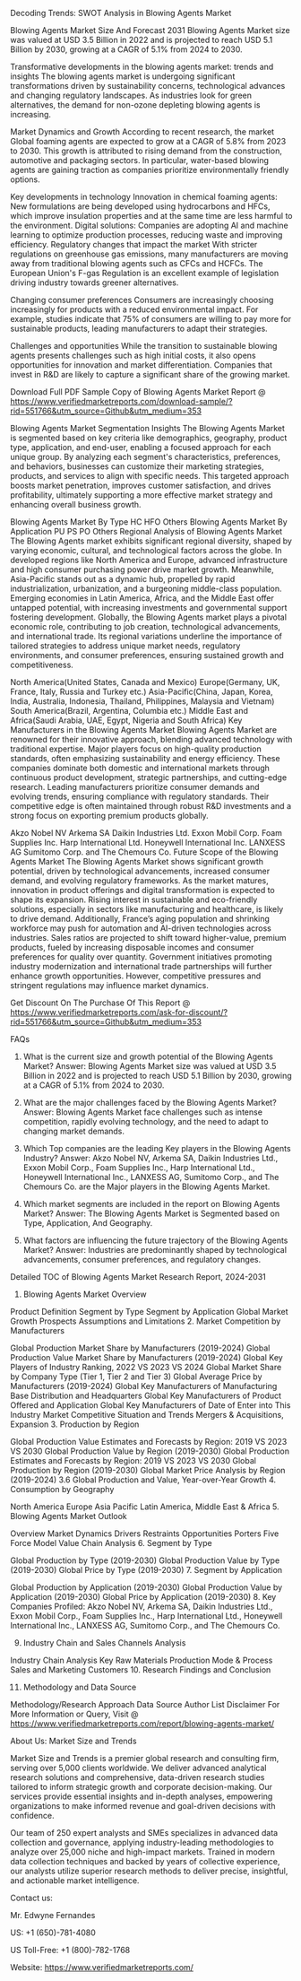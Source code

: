 Decoding Trends: SWOT Analysis in Blowing Agents Market


Blowing Agents Market Size And Forecast 2031
Blowing Agents Market size was valued at USD 3.5 Billion in 2022 and is projected to reach USD 5.1 Billion by 2030, growing at a CAGR of 5.1% from 2024 to 2030.

Transformative developments in the blowing agents market: trends and insights
The blowing agents market is undergoing significant transformations driven by sustainability concerns, technological advances and changing regulatory landscapes. As industries look for green alternatives, the demand for non-ozone depleting blowing agents is increasing.

Market Dynamics and Growth
According to recent research, the market Global foaming agents are expected to grow at a CAGR of 5.8% from 2023 to 2030. This growth is attributed to rising demand from the construction, automotive and packaging sectors. In particular, water-based blowing agents are gaining traction as companies prioritize environmentally friendly options.

Key developments in technology
Innovation in chemical foaming agents: New formulations are being developed using hydrocarbons and HFCs, which improve insulation properties and at the same time are less harmful to the environment.
Digital solutions: Companies are adopting AI and machine learning to optimize production processes, reducing waste and improving efficiency.
Regulatory changes that impact the market
With stricter regulations on greenhouse gas emissions, many manufacturers are moving away from traditional blowing agents such as CFCs and HCFCs. The European Union's F-gas Regulation is an excellent example of legislation driving industry towards greener alternatives.

Changing consumer preferences
Consumers are increasingly choosing increasingly for products with a reduced environmental impact. For example, studies indicate that 75% of consumers are willing to pay more for sustainable products, leading manufacturers to adapt their strategies.

Challenges and opportunities
While the transition to sustainable blowing agents presents challenges such as high initial costs, it also opens opportunities for innovation and market differentiation. Companies that invest in R&D are likely to capture a significant share of the growing market.

Download Full PDF Sample Copy of Blowing Agents Market Report @ https://www.verifiedmarketreports.com/download-sample/?rid=551766&utm_source=Github&utm_medium=353

Blowing Agents Market Segmentation Insights
The Blowing Agents Market is segmented based on key criteria like demographics, geography, product type, application, and end-user, enabling a focused approach for each unique group. By analyzing each segment's characteristics, preferences, and behaviors, businesses can customize their marketing strategies, products, and services to align with specific needs. This targeted approach boosts market penetration, improves customer satisfaction, and drives profitability, ultimately supporting a more effective market strategy and enhancing overall business growth.

Blowing Agents Market By Type
HC
HFO
Others
Blowing Agents Market By Application
PU
PS
PO
Others
Regional Analysis of Blowing Agents Market
The Blowing Agents market exhibits significant regional diversity, shaped by varying economic, cultural, and technological factors across the globe. In developed regions like North America and Europe, advanced infrastructure and high consumer purchasing power drive market growth. Meanwhile, Asia-Pacific stands out as a dynamic hub, propelled by rapid industrialization, urbanization, and a burgeoning middle-class population. Emerging economies in Latin America, Africa, and the Middle East offer untapped potential, with increasing investments and governmental support fostering development. Globally, the Blowing Agents market plays a pivotal economic role, contributing to job creation, technological advancements, and international trade. Its regional variations underline the importance of tailored strategies to address unique market needs, regulatory environments, and consumer preferences, ensuring sustained growth and competitiveness.

North America(United States, Canada and Mexico)
Europe(Germany, UK, France, Italy, Russia and Turkey etc.)
Asia-Pacific(China, Japan, Korea, India, Australia, Indonesia, Thailand, Philippines, Malaysia and Vietnam)
South America(Brazil, Argentina, Columbia etc.)
Middle East and Africa(Saudi Arabia, UAE, Egypt, Nigeria and South Africa)
Key Manufacturers in the Blowing Agents Market
Blowing Agents Market are renowned for their innovative approach, blending advanced technology with traditional expertise. Major players focus on high-quality production standards, often emphasizing sustainability and energy efficiency. These companies dominate both domestic and international markets through continuous product development, strategic partnerships, and cutting-edge research. Leading manufacturers prioritize consumer demands and evolving trends, ensuring compliance with regulatory standards. Their competitive edge is often maintained through robust R&D investments and a strong focus on exporting premium products globally.

Akzo Nobel NV
Arkema SA
Daikin Industries Ltd.
Exxon Mobil Corp.
Foam Supplies Inc.
Harp International Ltd.
Honeywell International Inc.
LANXESS AG
Sumitomo Corp.
and The Chemours Co.
Future Scope of the Blowing Agents Market
The Blowing Agents Market shows significant growth potential, driven by technological advancements, increased consumer demand, and evolving regulatory frameworks. As the market matures, innovation in product offerings and digital transformation is expected to shape its expansion. Rising interest in sustainable and eco-friendly solutions, especially in sectors like manufacturing and healthcare, is likely to drive demand. Additionally, France’s aging population and shrinking workforce may push for automation and AI-driven technologies across industries. Sales ratios are projected to shift toward higher-value, premium products, fueled by increasing disposable incomes and consumer preferences for quality over quantity. Government initiatives promoting industry modernization and international trade partnerships will further enhance growth opportunities. However, competitive pressures and stringent regulations may influence market dynamics.

Get Discount On The Purchase Of This Report @ https://www.verifiedmarketreports.com/ask-for-discount/?rid=551766&utm_source=Github&utm_medium=353

FAQs
1. What is the current size and growth potential of the Blowing Agents Market?
Answer: Blowing Agents Market size was valued at USD 3.5 Billion in 2022 and is projected to reach USD 5.1 Billion by 2030, growing at a CAGR of 5.1% from 2024 to 2030.

2. What are the major challenges faced by the Blowing Agents Market?
Answer: Blowing Agents Market face challenges such as intense competition, rapidly evolving technology, and the need to adapt to changing market demands.

3. Which Top companies are the leading Key players in the Blowing Agents Industry?
Answer: Akzo Nobel NV, Arkema SA, Daikin Industries Ltd., Exxon Mobil Corp., Foam Supplies Inc., Harp International Ltd., Honeywell International Inc., LANXESS AG, Sumitomo Corp., and The Chemours Co. are the Major players in the Blowing Agents Market.

4. Which market segments are included in the report on Blowing Agents Market?
Answer: The Blowing Agents Market is Segmented based on Type, Application, And Geography.

5. What factors are influencing the future trajectory of the Blowing Agents Market?
Answer: Industries are predominantly shaped by technological advancements, consumer preferences, and regulatory changes.

Detailed TOC of Blowing Agents Market Research Report, 2024-2031
1. Blowing Agents Market Overview

Product Definition
Segment by Type
Segment by Application
Global Market Growth Prospects
Assumptions and Limitations
2. Market Competition by Manufacturers

Global Production Market Share by Manufacturers (2019-2024)
Global Production Value Market Share by Manufacturers (2019-2024)
Global Key Players of Industry Ranking, 2022 VS 2023 VS 2024
Global Market Share by Company Type (Tier 1, Tier 2 and Tier 3)
Global Average Price by Manufacturers (2019-2024)
Global Key Manufacturers of Manufacturing Base Distribution and Headquarters
Global Key Manufacturers of Product Offered and Application
Global Key Manufacturers of Date of Enter into This Industry
Market Competitive Situation and Trends
Mergers & Acquisitions, Expansion
3. Production by Region

Global Production Value Estimates and Forecasts by Region: 2019 VS 2023 VS 2030
Global Production Value by Region (2019-2030)
Global Production Estimates and Forecasts by Region: 2019 VS 2023 VS 2030
Global Production by Region (2019-2030)
Global Market Price Analysis by Region (2019-2024) 3.6 Global Production and Value, Year-over-Year Growth
4. Consumption by Geography

North America
Europe
Asia Pacific
Latin America, Middle East & Africa
5. Blowing Agents Market Outlook

Overview
Market Dynamics
Drivers
Restraints
Opportunities
Porters Five Force Model
Value Chain Analysis 
6. Segment by Type

Global Production by Type (2019-2030)
Global Production Value by Type (2019-2030)
Global Price by Type (2019-2030)
7. Segment by Application

Global Production by Application (2019-2030)
Global Production Value by Application (2019-2030)
Global Price by Application (2019-2030)
8. Key Companies Profiled: Akzo Nobel NV, Arkema SA, Daikin Industries Ltd., Exxon Mobil Corp., Foam Supplies Inc., Harp International Ltd., Honeywell International Inc., LANXESS AG, Sumitomo Corp., and The Chemours Co.

9. Industry Chain and Sales Channels Analysis

Industry Chain Analysis
Key Raw Materials
Production Mode & Process
Sales and Marketing
Customers
10. Research Findings and Conclusion

11. Methodology and Data Source

Methodology/Research Approach
Data Source
Author List
Disclaimer
For More Information or Query, Visit @ https://www.verifiedmarketreports.com/report/blowing-agents-market/

About Us: Market Size and Trends

Market Size and Trends is a premier global research and consulting firm, serving over 5,000 clients worldwide. We deliver advanced analytical research solutions and comprehensive, data-driven research studies tailored to inform strategic growth and corporate decision-making. Our services provide essential insights and in-depth analyses, empowering organizations to make informed revenue and goal-driven decisions with confidence.

Our team of 250 expert analysts and SMEs specializes in advanced data collection and governance, applying industry-leading methodologies to analyze over 25,000 niche and high-impact markets. Trained in modern data collection techniques and backed by years of collective experience, our analysts utilize superior research methods to deliver precise, insightful, and actionable market intelligence.

Contact us:

Mr. Edwyne Fernandes

US: +1 (650)-781-4080

US Toll-Free: +1 (800)-782-1768

Website: https://www.verifiedmarketreports.com/
